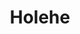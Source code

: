 ---
title: "Holehe"
description: "Tool that checks if an email address is registered on various websites, helping to find user information across different platforms."
platforms: ["linux", "macos", "windows", "cli"]
categories: ["OSINT"]
tags: ["email-osint", "account-enumeration", "information-gathering", "recon", "email-verification"]
github: "https://github.com/megadose/holehe"
documentation: "https://github.com/megadose/holehe#readme"
---